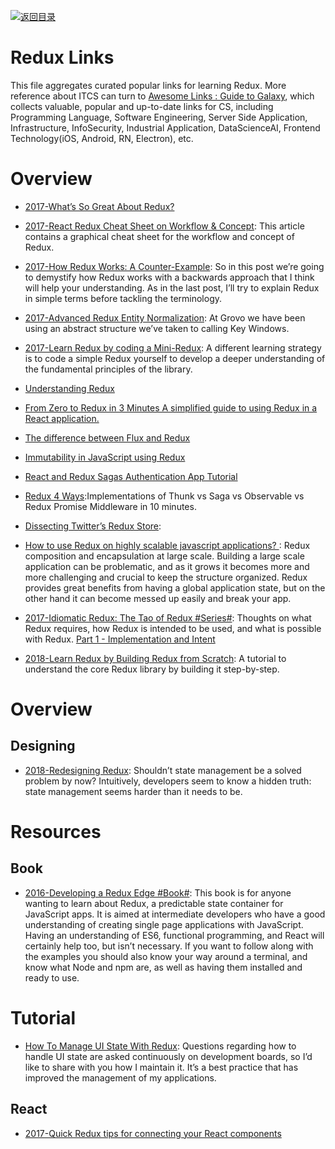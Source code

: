 [![返回目录](https://parg.co/UGo)](https://github.com/wxyyxc1992/Awesome-Links)

# Redux Links

This file aggregates curated popular links for learning Redux. More reference about ITCS can turn to [Awesome Links : Guide to Galaxy](https://github.com/wxyyxc1992/Awesome-Links), which collects valuable, popular and up-to-date links for CS, including Programming Language, Software Engineering, Server Side Application, Infrastructure, InfoSecurity, Industrial Application, DataScienceAI, Frontend Technology(iOS, Android, RN, Electron), etc.

# Overview

* [2017-What’s So Great About Redux?](https://medium.freecodecamp.org/whats-so-great-about-redux-ac16f1cc0f8b)

* [2017-React Redux Cheat Sheet on Workflow & Concept](https://github.com/uanders/react-redux-cheatsheet): This article contains a graphical cheat sheet for the workflow and concept of Redux.

* [2017-How Redux Works: A Counter-Example](https://daveceddia.com/how-does-redux-work/): So in this post we’re going to demystify how Redux works with a backwards approach that I think will help your understanding. As in the last post, I’ll try to explain Redux in simple terms before tackling the terminology.

* [2017-Advanced Redux Entity Normalization](https://parg.co/bht): At Grovo we have been using an abstract structure we’ve taken to calling Key Windows.

* [2017-Learn Redux by coding a Mini-Redux](http://blog.jakoblind.no/2017/03/13/learn-redux-by-coding-a-mini-redux/): A different learning strategy is to code a simple Redux yourself to develop a deeper understanding of the fundamental principles of the library.

* [Understanding Redux](https://medium.com/front-end-hacking/understanding-redux-69798b1f8469#.l6u9zaavw)

- [From Zero to Redux in 3 Minutes A simplified guide to using Redux in a React application.](https://medium.com/@christiannaths/from-zero-to-redux-8db779b6ed01#.1j80ztr5q)

* [The difference between Flux and Redux](https://edgecoders.com/the-difference-between-flux-and-redux-71d31b118c1#.m1ho9k2jt)

* [Immutability in JavaScript using Redux](https://www.toptal.com/javascript/immutability-in-javascript-using-redux)

* [React and Redux Sagas Authentication App Tutorial](http://start.jcolemorrison.com/react-and-redux-sagas-authentication-app-tutorial/)

* [Redux 4 Ways](https://medium.com/react-native-training/redux-4-ways-95a130da0cdc#.xpa7z9ufe):Implementations of Thunk vs Saga vs Observable vs Redux Promise Middleware in 10 minutes.

- [Dissecting Twitter’s Redux Store](https://medium.com/statuscode/dissecting-twitters-redux-store-d7280b62c6b1#.wu5trgupx):

* [How to use Redux on highly scalable javascript applications? ](http://6me.us/zue4re): Redux composition and encapsulation at large scale. Building a large scale application can be problematic, and as it grows it becomes more and more challenging and crucial to keep the structure organized. Redux provides great benefits from having a global application state, but on the other hand it can become messed up easily and break your app.

- [2017-Idiomatic Redux: The Tao of Redux #Series#](http://blog.isquaredsoftware.com/2017/05/idiomatic-redux-tao-of-redux-part-1/): Thoughts on what Redux requires, how Redux is intended to be used, and what is possible with Redux. [Part 1 - Implementation and Intent](http://blog.isquaredsoftware.com/2017/05/idiomatic-redux-tao-of-redux-part-1/)

- [2018-Learn Redux by Building Redux from Scratch](https://parg.co/Uah): A tutorial to understand the core Redux library by building it step-by-step.

# Overview

## Designing

* [2018-Redesigning Redux](https://hackernoon.com/redesigning-redux-b2baee8b8a38): Shouldn’t state management be a solved problem by now? Intuitively, developers seem to know a hidden truth: state management seems harder than it needs to be.

# Resources

## Book

* [2016-Developing a Redux Edge #Book#](https://parg.co/b4L): This book is for anyone wanting to learn about Redux, a predictable state container for JavaScript apps. It is aimed at intermediate developers who have a good understanding of creating single page applications with JavaScript. Having an understanding of ES6, functional programming, and React will certainly help too, but isn’t necessary. If you want to follow along with the examples you should also know your way around a terminal, and know what Node and npm are, as well as having them installed and ready to use.

# Tutorial

* [How To Manage UI State With Redux](https://codeburst.io/how-to-manage-ui-state-with-redux-24deb6cf0d57): Questions regarding how to handle UI state are asked continuously on development boards, so I’d like to share with you how I maintain it. It’s a best practice that has improved the management of my applications.

## React

* [2017-Quick Redux tips for connecting your React components](https://medium.com/dailyjs/quick-redux-tips-for-connecting-your-react-components-e08da72f5b3)
